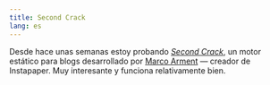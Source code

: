 ```yaml
---
title: Second Crack
lang: es
---
```


Desde hace unas semanas estoy probando _[Second Crack][1]_, un motor estático para blogs desarrollado por [Marco Arment][2] — creador de Instapaper. Muy interesante y funciona relativamente bien.

   [1]: https://github.com/marcoarment/secondcrack/
   [2]: https://www.marco.org
